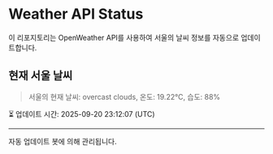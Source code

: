 
# Weather API Status

이 리포지토리는 OpenWeather API를 사용하여 서울의 날씨 정보를 자동으로 업데이트합니다.

## 현재 서울 날씨
> 서울의 현재 날씨: overcast clouds, 온도: 19.22°C, 습도: 88%

⏳ 업데이트 시간: 2025-09-20 23:12:07 (UTC)

---
자동 업데이트 봇에 의해 관리됩니다.
